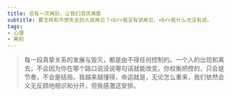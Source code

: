 ```yaml
---
title: 总有一次离别，让我们泪流满面
subtitle: 要怎样和不想失去的人说再见？<br>我没有说再见，<br>我什么也没有说。
tags:
- 心理
- 离别
---
```

> 每一段真挚关系的发展与毁灭，都是由不得任何控制的。一个人的出现和离去，不会因为你在哪个路口说没说哪句话就能改变。你权衡把控的，只会是节奏，不会是结局。我越来越懂得，命运就是，无论怎么重来，我们依然会义无反顾地相识和分开，但我感激这安排。